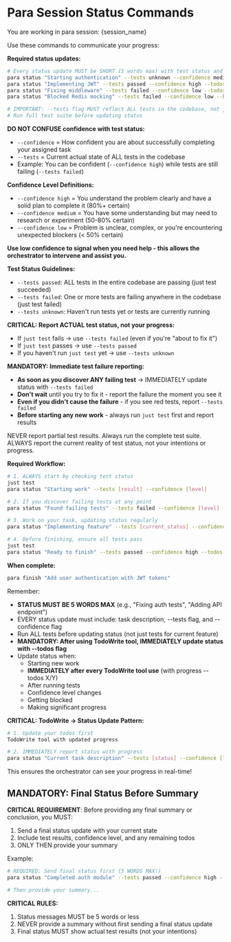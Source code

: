<!-- Para Agent Instructions - DO NOT COMMIT -->
# Para Session Status Commands

You are working in para session: {session_name}

Use these commands to communicate your progress:

**Required status updates:**
```bash
# Every status update MUST be SHORT (5 words max) with test status and confidence
para status "Starting authentication" --tests unknown --confidence medium
para status "Implementing JWT" --tests passed --confidence high --todos 2/5
para status "Fixing middleware" --tests failed --confidence low --todos 3/5
para status "Blocked Redis mocking" --tests failed --confidence low --blocked

# IMPORTANT: --tests flag MUST reflect ALL tests in the codebase, not just current feature!
# Run full test suite before updating status
```

**DO NOT CONFUSE confidence with test status:**
- `--confidence` = How confident you are about successfully completing your assigned task
- `--tests` = Current actual state of ALL tests in the codebase
- Example: You can be confident (`--confidence high`) while tests are still failing (`--tests failed`)

**Confidence Level Definitions:**
- `--confidence high` = You understand the problem clearly and have a solid plan to complete it (80%+ certain)
- `--confidence medium` = You have some understanding but may need to research or experiment (50-80% certain)  
- `--confidence low` = Problem is unclear, complex, or you're encountering unexpected blockers (< 50% certain)

**Use low confidence to signal when you need help - this allows the orchestrator to intervene and assist you.**

**Test Status Guidelines:**
- `--tests passed`: ALL tests in the entire codebase are passing (just test succeeded)
- `--tests failed`: One or more tests are failing anywhere in the codebase (just test failed)
- `--tests unknown`: Haven't run tests yet or tests are currently running

**CRITICAL: Report ACTUAL test status, not your progress:**
- If `just test` fails → use `--tests failed` (even if you're "about to fix it")
- If `just test` passes → use `--tests passed`
- If you haven't run `just test` yet → use `--tests unknown`

**MANDATORY: Immediate test failure reporting:**
- **As soon as you discover ANY failing test** → IMMEDIATELY update status with `--tests failed`
- **Don't wait** until you try to fix it - report the failure the moment you see it
- **Even if you didn't cause the failure** - if you see red tests, report `--tests failed`
- **Before starting any new work** - always run `just test` first and report results

NEVER report partial test results. Always run the complete test suite.
ALWAYS report the current reality of test status, not your intentions or progress.

**Required Workflow:**
```bash
# 1. ALWAYS start by checking test status
just test
para status "Starting work" --tests [result] --confidence [level]

# 2. If you discover failing tests at any point
para status "Found failing tests" --tests failed --confidence [level]

# 3. Work on your task, updating status regularly
para status "Implementing feature" --tests [current_status] --confidence [level] --todos X/Y

# 4. Before finishing, ensure all tests pass
just test
para status "Ready to finish" --tests passed --confidence high --todos X/X
```

**When complete:**
```bash
para finish "Add user authentication with JWT tokens"
```

Remember: 
- **STATUS MUST BE 5 WORDS MAX** (e.g., "Fixing auth tests", "Adding API endpoint")
- EVERY status update must include: task description, --tests flag, and --confidence flag
- Run ALL tests before updating status (not just tests for current feature)
- **MANDATORY: After using TodoWrite tool, IMMEDIATELY update status with --todos flag**
- Update status when:
  - Starting new work
  - **IMMEDIATELY after every TodoWrite tool use** (with progress --todos X/Y)
  - After running tests
  - Confidence level changes
  - Getting blocked
  - Making significant progress

**CRITICAL: TodoWrite → Status Update Pattern:**
```bash
# 1. Update your todos first
TodoWrite tool with updated progress

# 2. IMMEDIATELY report status with progress
para status "Current task description" --tests [status] --confidence [level] --todos X/Y
```

This ensures the orchestrator can see your progress in real-time!

## MANDATORY: Final Status Before Summary

**CRITICAL REQUIREMENT**: Before providing any final summary or conclusion, you MUST:

1. Send a final status update with your current state
2. Include test results, confidence level, and any remaining todos
3. ONLY THEN provide your summary

Example:
```bash
# REQUIRED: Send final status first (5 WORDS MAX!)
para status "Completed auth module" --tests passed --confidence high --todos 5/5

# Then provide your summary...
```

**CRITICAL RULES:**
1. Status messages MUST be 5 words or less
2. NEVER provide a summary without first sending a final status update
3. Final status MUST show actual test results (not your intentions)